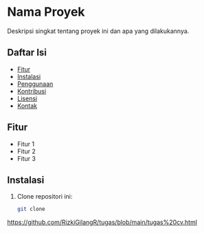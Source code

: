 # Nama Proyek

Deskripsi singkat tentang proyek ini dan apa yang dilakukannya.

## Daftar Isi
- [Fitur](#fitur)
- [Instalasi](#instalasi)
- [Penggunaan](#penggunaan)
- [Kontribusi](#kontribusi)
- [Lisensi](#lisensi)
- [Kontak](#kontak)

## Fitur
- Fitur 1
- Fitur 2
- Fitur 3

## Instalasi
1. Clone repositori ini:
   ```bash
   git clone
https://github.com/RizkiGilangR/tugas/blob/main/tugas%20cv.html

